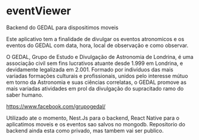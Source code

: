 # eventViewer
Backend do GEDAL para dispositimos moveis

Este aplicativo tem a finalidade de divulgar os eventos atronomicos e os eventos do GEDAL com data, hora, local de observação e como observar.

O GEDAL, Grupo de Estudo e Divulgação de Astronomia de Londrina, é uma associação civil sem fins lucrativos atuante desde 1.999 em Londrina, e devidamente legalizada em 2.001. Formado por indivíduos das mais variadas formações culturais e profissionais, unidos pelo interesse mútuo em torno da Astronomia e suas ciências correlatas, o GEDAL promove as mais variadas atividades em prol da divulgação do supracitado ramo do saber humano.

https://www.facebook.com/grupogedal/

Utilizado ate o momento, Nest.Js para o backend, React Native para o aplicatimos moveis e os eventos sao salvos no mongodb. Repositorio do backend ainda esta como privado, mas tambem vai ser publico.
